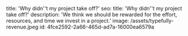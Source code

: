 title: 'Why didn''t my project take off?'
seo:
  title: 'Why didn''t my project take off?'
  description: 'We think we should be rewarded for the effort, resources, and time we invest in a project.'
  image: /assets/typefully-revenue.jpeg
id: 4fce2592-2a66-465d-ad7a-16000ea6579a
